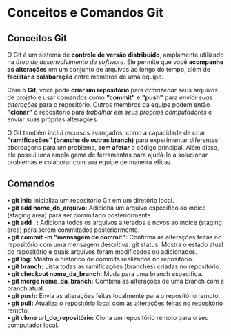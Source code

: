 # Conceitos e Comandos Git

## Conceitos Git
O Git é um sistema de <b>controle de versão distribuído</b>, amplamente utilizado na <i>área de desenvolvimento de software</i>. Ele permite que você <b>acompanhe as alterações</b> em um conjunto de arquivos ao longo do tempo, além de <b>facilitar a colaboração</b> entre membros de uma equipe.

Com o <b>Git</b>, você pode <b>criar um repositório</b> para <i>armazenar</i> seus arquivos de projeto e usar comandos como <b>"commit"</b> e <b>"push"</b> para <i>enviar suas alterações</i> para o repositório. Outros membros da equipe podem então <b>"clonar"</b> o repositório para <i>trabalhar em seus próprios computadores</i> e enviar suas próprias alterações.

O Git também inclui recursos avançados, como a capacidade de criar <b>"ramificações" (branchs de outras branch)</b> para experimentar diferentes abordagens para um problema, <b>sem afetar</b> o código principal. Além disso, ele possui uma ampla gama de ferramentas para ajudá-lo a solucionar problemas e colaborar com sua equipe de maneira eficaz.


## Comandos
<b>• git init:</b> Inicializa um repositório Git em um diretório local.
<br>
<b>• git add nome_do_arquivo:</b> Adiciona um arquivo específico ao índice (staging area) para ser commitado posteriormente.
<br>
<b>• git add . :</b> Adiciona todos os arquivos alterados e novos ao índice (staging area) para serem commitados posteriormente.
<br>
<b>• git commit -m "mensagem de commit":</b> Confirma as alterações feitas no repositório com uma mensagem descritiva.
git status: Mostra o estado atual do repositório e quais arquivos foram modificados ou adicionados.
<br>
<b>• git log:</b> Mostra o histórico de commits realizados no repositório.
<br>
<b>• git branch:</b> Lista todas as ramificações (branches) criadas no repositório.
<br>
<b>• git checkout nome_da_branch:</b> Muda para uma branch específica.
<br>
<b>• git merge nome_da_branch:</b> Combina as alterações de uma branch com a branch atual.
<br>
<b>• git push:</b> Envia as alterações feitas localmente para o repositório remoto.
<br>
<b>• git pull:</b> Atualiza o repositório local com as alterações feitas no repositório remoto.
<br>
<b>• git clone url_do_repositório:</b> Clona um repositório remoto para o seu computador local.